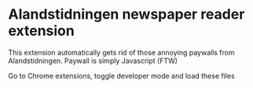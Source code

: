 # Alandstidningen newspaper reader extension

This extension automatically gets rid of those annoying paywalls from Alandstidningen.
Paywall is simply Javascript (FTW)

Go to Chrome extensions, toggle developer mode and load these files